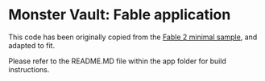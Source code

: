 # Monster Vault: Fable application

This code has been originally copied from the [Fable 2 minimal sample](https://github.com/fable-compiler/fable2-samples), and adapted to fit.

Please refer to the README.MD file within the app folder for build instructions.
